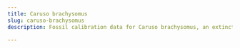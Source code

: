 ```yaml
---
title: Caruso brachysomus
slug: caruso-brachysomus
description: Fossil calibration data for Caruso brachysomus, an extinct species of fish. Includes taxonomy authority and locality references, and cross-references to living taxa.

---
```

